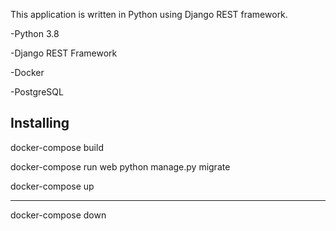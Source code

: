 This application is written in Python using Django REST framework.

-Python 3.8

-Django REST Framework

-Docker

-PostgreSQL

## Installing

docker-compose build

docker-compose run web python manage.py migrate

docker-compose up

------------------
docker-compose down

